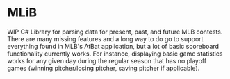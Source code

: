 MLiB
====

WIP C# Library for parsing data for present, past, and future MLB contests. There are many missing features and a long way to do
go to support everything found in MLB's AtBat application, but a lot of basic scoreboard functionality currently works. For instance, displaying basic game statistics works for any given day during the regular season that has no playoff games (winning pitcher/losing pitcher, saving pitcher if applicable).
